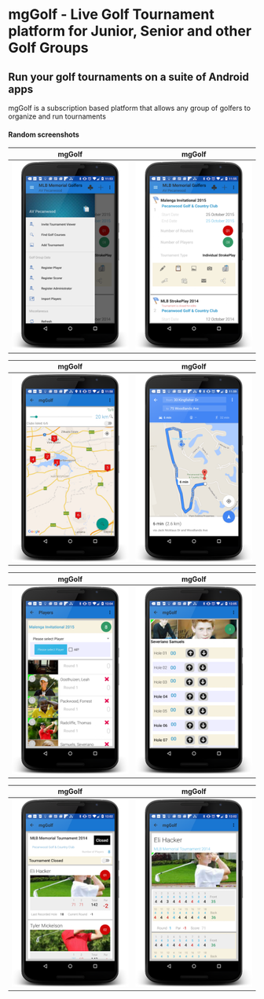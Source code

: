 # mgGolf - Live Golf Tournament platform for Junior, Senior and other Golf Groups
## Run your golf tournaments on a suite of Android apps

mgGolf is a subscription based platform that allows any group of golfers to organize and run tournaments


#### Random screenshots
mgGolf | mgGolf
------------ | -------------
![Alt text](/XMGGolf/MalengaGolfAdmin/screenshots/d1.png?raw=true "mgGolf App") | ![Alt text](/XMGGolf/MalengaGolfAdmin/screenshots/d2.png?raw=true "mgGolf App")

mgGolf | mgGolf
------------ | -------------
![Alt text](/XMGGolf/MalengaGolfAdmin/screenshots/d6.png?raw=true "mgGolf App") | ![Alt text](/XMGGolf/MalengaGolfAdmin/screenshots/d7.png?raw=true "mgGolf App")

mgGolf | mgGolf
------------ | -------------
![Alt text](/XMGGolf/MalengaGolfAdmin/screenshots/d93.png?raw=true "mgGolf App") | ![Alt text](/XMGGolf/MalengaGolfAdmin/screenshots/d94.png?raw=true "mgGolf App")

mgGolf | mgGolf
------------ | -------------
![Alt text](/XMGGolf/MalengaGolfAdmin/screenshots/d9.png?raw=true "mgGolf App") | ![Alt text](/XMGGolf/MalengaGolfAdmin/screenshots/d91.png?raw=true "mgGolf App")

